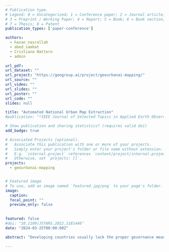 ```yaml
---
# Publication type.
# Legend: 0 = Uncategorized; 1 = Conference paper; 2 = Journal article;
# 3 = Preprint / Working Paper; 4 = Report; 5 = Book; 6 = Book section;
# 7 = Thesis; 8 = Patent
publication_types: ['paper-conference']

authors:
  - hasan_nasrallah
  - abed_samhat
  - Cristiano Nattero
  - admin
  
url_pdf: 
url_dataset: ""
url_project: "https://geogroup.ai/project/geourbanai-mapping/"
url_source: ""
url_video: ""
url_slides: ""
url_poster: ""
url_code: ""
slides: null

title: "Automated National Urban Map Extraction"
#publication: "*IEEE Journal of Selected Topics in Applied Earth Observations and Remote Sensing*"

# Show publication and sharing statistics? (requires valid doi)
add_badge: true

# Associated Projects (optional).
#   Associate this publication with one or more of your projects.
#   Simply enter your project's folder or file name without extension.
#   E.g. `internal-project` references `content/project/internal-project/index.md`.
#   Otherwise, set `projects: []`.
projects:
  - geourbanai-mapping


# Featured image
# To use, add an image named `featured.jpg/png` to your page's folder. 
image:
  caption:
  focal_point: ""
  preview_only: false
  
  
featured: false
#doi: "10.1109/JSTARS.2022.3181446"
date: "2024-03-25T00:00:00Z"

abstract: "Developing countries usually lack the proper governance means to generate and regularly update a national rooftop map. Using traditional photogrammetry and surveying methods to produce a building map at the federal level is costly and time consuming. Using earth observation and deep learning methods, we can bridge this gap and propose an automated pipeline to fetch such national urban maps. This paper aims to exploit the power of fully convolutional neural networks for multi-class buildings' instance segmentation to leverage high object-wise accuracy results. Buildings' instance segmentation from sub-meter high-resolution satellite images can be achieved with relatively high pixel-wise metric scores. We detail all engineering steps to replicate this work and ensure highly accurate results in dense and slum areas witnessed in regions that lack proper urban planning in the Global South. We applied a case study of the proposed pipeline to Lebanon and successfully produced the first comprehensive national building footprint map with approximately 1 Million units with an 84% accuracy. The proposed architecture relies on advanced augmentation techniques to overcome dataset scarcity, which is often the case in developing countries."

---
```

